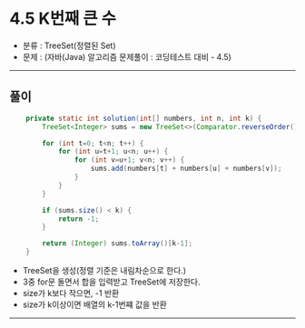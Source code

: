 # 4.5 K번째 큰 수

- 분류 : TreeSet(정렬된 Set)
- 문제 : (자바(Java) 알고리즘 문제풀이 : 코딩테스트 대비 - 4.5)

---

## 풀이
```java
    private static int solution(int[] numbers, int n, int k) {
        TreeSet<Integer> sums = new TreeSet<>(Comparator.reverseOrder());

        for (int t=0; t<n; t++) {
            for (int u=t+1; u<n; u++) {
                for (int v=u+1; v<n; v++) {
                    sums.add(numbers[t] + numbers[u] + numbers[v]);
                }
            }
        }

        if (sums.size() < k) {
            return -1;
        }

        return (Integer) sums.toArray()[k-1];
    }
```
- TreeSet을 생성(정렬 기준은 내림차순으로 한다.)
- 3중 for문 돌면서 합을 입력받고 TreeSet에 저장한다.
- size가 k보다 작으면, -1 반환
- size가 k이상이면 배열의 k-1번쨰 값을 반환 

---
